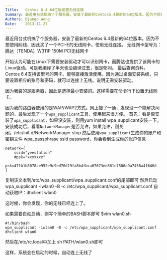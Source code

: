 ```yaml
---
Title:   Centos 6.4 64位版设置无线连接
Summary: 最近用台式机搞了个服务器，安装了最新的Centos6.4最新的64位版本。因为不想使用网线，因此买了一个PCI-E的无线网卡，使用无线连接。无线网卡型号为：腾达（TENDA）W311P 150M PCI无线网卡
Authors: Django Wong
Date:    2013-11-27
---
```


最近用台式机搞了个服务器，安装了最新的Centos 6.4最新的64位版本。因为不想使用网线，因此买了一个PCI-E的无线网卡，使用无线连接。
无线网卡型号为：腾达（TENDA）W311P 150M PCI无线网卡

开始认为可能在Linux下需要安装驱动才可以识别网卡，而腾达也提供了该网卡的Linux驱动。可是我编译了半天也没编译过去，很是郁闷。
最后查询资料，Centos 6.4支持该型号的网卡。能够直接激活使用。因为通过桌面安装系统，只要设置相应的账号和密码，就可以连接上无线。说明无需安装驱动。

因为我装的是服务器，因此是选择最小安装的。这样需要在命令行下设置无线网卡。

因为我的路由器使用的是WAP/WAP2方式。网上搜了一通，发现没一个能解决问题的。最后发现了一个`wpa_supplicant`工具，使用起来很方便。
首先：看是否安装了`wpa_supplicant`，如果没安装，则用yum install wpa_supplicant安装一下。
安装成功后，看看`NetworkManager`是否允许，如果允许，则关闭。/etc/init.d/NetworkManager stop
然后使用`wpa_supplicant`生成你的账户和密钥文件 wpa_passphrase ssid password，你会看到生成你的账户信息

	network={
		ssid="yeestation"
		#psk="xxxxxxx"
		psk=471b1b8078ce952e9c9ed70d19fa8b4fbca67673ee881c7806a9a7458a4f640d
	}

复制该文本到/etc/wpa_supplicant/wpa_supplicant.conf的尾部即可
然后启动 wpa_supplicant -iwlan0 -B -c /etc/wpa_supplicant/wpa_supplicant.conf
自动获取IP：dhclient wlan0

这时候，你会发现，你的无线已经连上了。

如果需要自动启动，则写个简单的BASH脚本即可
$vim wlan0.sh

	#!/bin/bash
	wpa_supplicant -iwlan0 -B -c /etc/wpa_supplicant/wpa_supplicant.conf
	dhclient wlan0

然后在/etc/rc.local中加上
sh PATH/wlan0.sh即可

这样，系统会在启动的时候，自动连上无线了